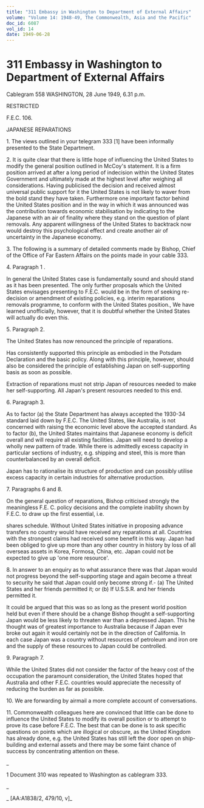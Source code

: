 ```yaml
---
title: "311 Embassy in Washington to Department of External Affairs"
volume: "Volume 14: 1948-49, The Commonwealth, Asia and the Pacific"
doc_id: 6087
vol_id: 14
date: 1949-06-28
---
```


# 311 Embassy in Washington to Department of External Affairs

Cablegram 558 WASHINGTON, 28 June 1949, 6.31 p.m.

RESTRICTED

F.E.C. 106.

JAPANESE REPARATIONS

1\. The views outlined in your telegram 333 [1] have been informally presented to the State Department.

2\. It is quite clear that there is little hope of influencing the United States to modify the general position outlined in McCoy's statement. It is a firm position arrived at after a long period of indecision within the United States Government and ultimately made at the highest level after weighing all considerations. Having publicised the decision and received almost universal public support for it the United States is not likely to waver from the bold stand they have taken. Furthermore one important factor behind the United States position and in the way in which it was announced was the contribution towards economic stabilisation by indicating to the Japanese with an air of finality where they stand on the question of plant removals. Any apparent willingness of the United States to backtrack now would destroy this psychological effect and create another air of uncertainty in the Japanese economy.

3\. The following is a summary of detailed comments made by Bishop, Chief of the Office of Far Eastern Affairs on the points made in your cable 333.

4\. Paragraph 1 .

In general the United States case is fundamentally sound and should stand as it has been presented. The only further proposals which the United States envisages presenting to F.E.C. would be in the form of seeking re-decision or amendment of existing policies, e.g. interim reparations removals programme, to conform with the United States position., We have learned unofficially, however, that it is doubtful whether the United States will actually do even this.

5\. Paragraph 2.

The United States has now renounced the principle of reparations.

Has consistently supported this principle as embodied in the Potsdam Declaration and the basic policy. Along with this principle, however, should also be considered the principle of establishing Japan on self-supporting basis as soon as possible.

Extraction of reparations must not strip Japan of resources needed to make her self-supporting. All Japan's present resources needed to this end.

6\. Paragraph 3.

As to factor (a) the State Department has always accepted the 1930-34 standard laid down by F.E.C. The United States, like Australia, is not concerned with raising the economic level above the accepted standard. As to factor (b), the United States maintains that Japanese economy is deficit overall and will require all existing facilities. Japan will need to develop a wholly new pattern of trade. While there is admittedly excess capacity in particular sections of industry, e.g. shipping and steel, this is more than counterbalanced by an overall deficit.

Japan has to rationalise its structure of production and can possibly utilise excess capacity in certain industries for alternative production.

7\. Paragraphs 6 and 8.

On the general question of reparations, Bishop criticised strongly the meaningless F.E. C. policy decisions and the complete inability shown by F.E.C. to draw up the first essential, i.e.

shares schedule. Without United States initiative in proposing advance transfers no country would have received any reparations at all. Countries with the strongest claims had received some benefit in this way. Japan had been obliged to give up more than any other country in history by loss of all overseas assets in Korea, Formosa, China, etc. Japan could not be expected to give up 'one more resource'.

8\. In answer to an enquiry as to what assurance there was that Japan would not progress beyond the self-supporting stage and again become a threat to security he said that Japan could only become strong if.- (a) The United States and her friends permitted it; or (b) If U.S.S.R. and her friends permitted it.

It could be argued that this was so as long as the present world position held but even if there should be a change Bishop thought a self-supporting Japan would be less likely to threaten war than a depressed Japan. This he thought was of greatest importance to Australia because if Japan ever broke out again it would certainly not be in the direction of California. In each case Japan was a country without resources of petroleum and iron ore and the supply of these resources to Japan could be controlled.

9\. Paragraph 7.

While the United States did not consider the factor of the heavy cost of the occupation the paramount consideration, the United States hoped that Australia and other F.E.C. countries would appreciate the necessity of reducing the burden as far as possible.

10\. We are forwarding by airmail a more complete account of conversations.

11\. Commonwealth colleagues here are convinced that little can be done to influence the United States to modify its overall position or to attempt to prove its case before F.E.C. The best that can be done is to ask specific questions on points which are illogical or obscure, as the United Kingdom has already done, e.g. the United States has still left the door open on ship-building and external assets and there may be some faint chance of success by concentrating attention on these.

_

1 Document 310 was repeated to Washington as cablegram 333.

_

_ [AA:A1838/2, 479/10, v]_

